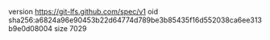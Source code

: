 version https://git-lfs.github.com/spec/v1
oid sha256:a6824a96e90453b22d64774d789be3b85435f16d552038ca6ee313b9e0d08004
size 7029
